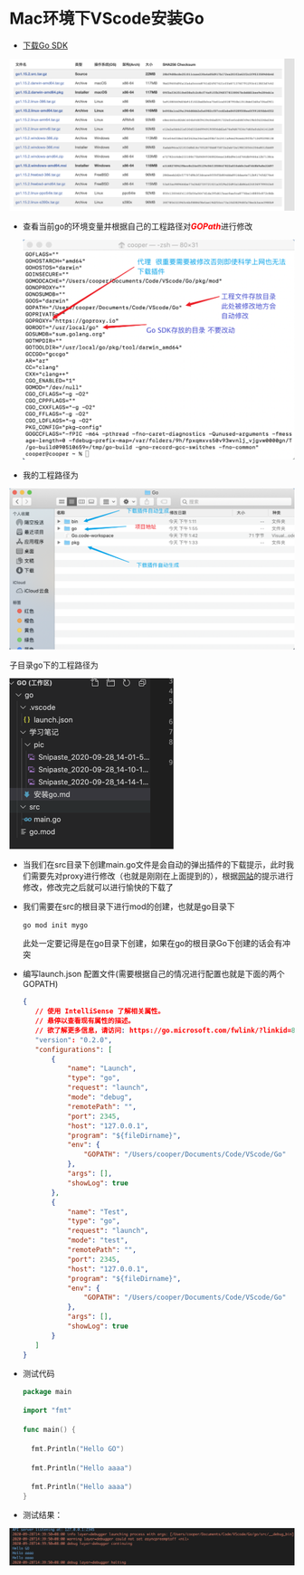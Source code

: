 # Mac环境下VScode安装Go

-  [下载Go SDK](https://studygolang.com/dl)

  <img src="https://raw.githubusercontent.com/CooperXJ/ImageBed/master/img/20200928145142.png" alt="pic" style="zoom:50%;" />



- 查看当前go的环境变量并根据自己的工程路径对<font color = red>***GOPath***</font>进行修改

  <img src="https://raw.githubusercontent.com/CooperXJ/ImageBed/master/img/20200928145126.png" alt="pic" style="zoom:50%;" />



-  我的工程路径为

  <img src="https://raw.githubusercontent.com/CooperXJ/ImageBed/master/img/20200928145047.png" alt="pic" style="zoom:50%;" />



  子目录go下的工程路径为

  <img src="https://raw.githubusercontent.com/CooperXJ/ImageBed/master/img/20200928145116.png" alt="pic" style="zoom:50%;" />



- 当我们在src目录下创建main.go文件是会自动的弹出插件的下载提示，此时我们需要先对proxy进行修改（也就是刚刚在上面提到的），根据[网站](https://goproxy.io/zh/)的提示进行修改，修改完之后就可以进行愉快的下载了



- 我们需要在src的根目录下进行mod的创建，也就是go目录下

    `go mod init mygo`

  此处一定要记得是在go目录下创建，如果在go的根目录Go下创建的话会有冲突



- 编写launch.json 配置文件(需要根据自己的情况进行配置也就是下面的两个GOPATH)

   ```json
  {
      // 使用 IntelliSense 了解相关属性。 
      // 悬停以查看现有属性的描述。
      // 欲了解更多信息，请访问: https://go.microsoft.com/fwlink/?linkid=830387
      "version": "0.2.0",
      "configurations": [
          {
              "name": "Launch",
              "type": "go",
              "request": "launch",
              "mode": "debug",
              "remotePath": "",
              "port": 2345,
              "host": "127.0.0.1",
              "program": "${fileDirname}",
              "env": {
                  "GOPATH": "/Users/cooper/Documents/Code/VScode/Go"
              },
              "args": [],
              "showLog": true
          },
          {
              "name": "Test",
              "type": "go",
              "request": "launch",
              "mode": "test",
              "remotePath": "",
              "port": 2345,
              "host": "127.0.0.1",
              "program": "${fileDirname}",
              "env": {
                  "GOPATH": "/Users/cooper/Documents/Code/VScode/Go"
              },
              "args": [],
              "showLog": true
          }
      ]
  }
   ```

  

- 测试代码

  ```go
  package main
  
  import "fmt"
  
  func main() {
  
  	fmt.Println("Hello GO")
  
  	fmt.Println("Hello aaaa")
  
  	fmt.Println("Hello aaaa")
  }
  
  ```

  

- 测试结果：

<img src="https://raw.githubusercontent.com/CooperXJ/ImageBed/master/img/20200928144956.png" alt="pic" style="zoom:50%;" />





  